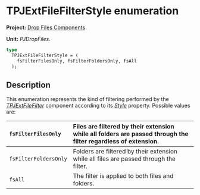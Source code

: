 # TPJExtFileFilterStyle enumeration #

**Project:** [Drop Files Components](DropFilesComponents.md).

**Unit:** _PJDropFiles_.

```pascal
type
  TPJExtFileFilterStyle = (
    fsFilterFilesOnly, fsFilterFoldersOnly, fsAll
  );
```

## Description ##

This enumeration represents the kind of filtering performed by the _[TPJExtFileFilter](TPJExtFileFilter.md)_ component according to its _[Style](TPJExtFileFilterStyle.md)_ property. Possible values are:

| `fsFilterFilesOnly` | Files are filtered by their extension while all folders are passed through the filter regardless of extension. |
|:--------------------|:---------------------------------------------------------------------------------------------------------------|
| `fsFilterFoldersOnly` | Folders are filtered by their extension while all files are passed through the filter. |
| `fsAll` | The filter is applied to both files and folders. |